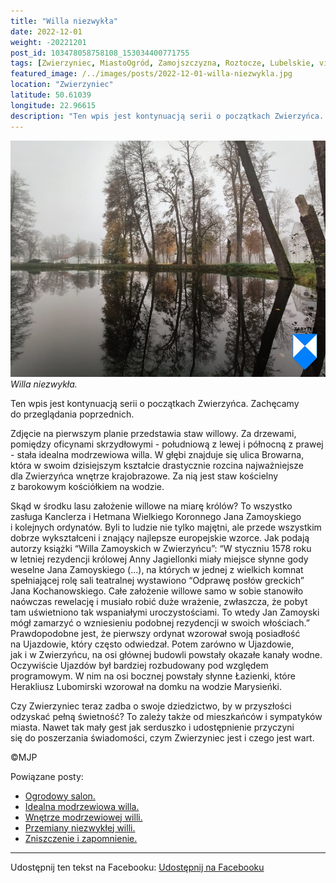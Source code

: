 ```yaml
---
title: "Willa niezwykła"
date: 2022-12-01
weight: -20221201
post_id: 103478058758108_153034400771755
tags: [Zwierzyniec, MiastoOgród, Zamojszczyzna, Roztocze, Lubelskie, villarestituta, turystyka, dziedzictwo, zabytki, krajobrazy]
featured_image: /../images/posts/2022-12-01-willa-niezwykla.jpg
location: "Zwierzyniec"
latitude: 50.61039
longitude: 22.96615
description: "Ten wpis jest kontynuacją serii o początkach Zwierzyńca. Zachęcamy do przeglądania poprzednich...."
---
```


![Willa niezwykła.](/images/posts/2022-12-01-willa-niezwykla.jpg)
*Willa niezwykła.*

Ten wpis jest kontynuacją serii o początkach Zwierzyńca. Zachęcamy do przeglądania poprzednich.

Zdjęcie na pierwszym planie przedstawia staw willowy. Za drzewami, pomiędzy oficynami skrzydłowymi - południową z lewej i północną z prawej - stała idealna modrzewiowa willa.
W głębi znajduje się ulica Browarna, która w swoim dzisiejszym kształcie drastycznie rozcina najważniejsze dla Zwierzyńca wnętrze krajobrazowe. Za nią jest staw kościelny z barokowym kościółkiem na wodzie.

Skąd w środku lasu założenie willowe na miarę królów?
To wszystko zasługa Kanclerza i  Hetmana Wielkiego Koronnego Jana Zamoyskiego i kolejnych ordynatów. Byli to ludzie nie tylko majętni, ale przede wszystkim dobrze wykształceni i znający najlepsze europejskie wzorce.
Jak podają autorzy książki “Willa Zamoyskich w Zwierzyńcu”:
“W styczniu 1578 roku w letniej rezydencji królowej Anny Jagiellonki miały miejsce słynne gody weselne Jana Zamoyskiego (...), na których w jednej z wielkich komnat spełniającej rolę sali teatralnej wystawiono “Odprawę posłów greckich” Jana Kochanowskiego. Całe założenie willowe samo w sobie stanowiło naówczas rewelację i musiało robić duże wrażenie, zwłaszcza, że pobyt tam uświetniono tak wspaniałymi uroczystościami. To wtedy Jan Zamoyski mógł zamarzyć o wzniesieniu podobnej rezydencji w swoich włościach.”
Prawdopodobne jest, że pierwszy ordynat wzorował swoją posiadłość na Ujazdowie, który często odwiedzał. Potem zarówno w Ujazdowie, jak i w Zwierzyńcu, na osi głównej budowli powstały okazałe kanały wodne. Oczywiście Ujazdów był bardziej rozbudowany pod względem programowym. W nim na osi bocznej powstały słynne Łazienki, które Herakliusz Lubomirski wzorował na domku na wodzie Marysieńki.

Czy Zwierzyniec teraz zadba o swoje dziedzictwo, by w przyszłości odzyskać pełną świetność?
To zależy także od mieszkańców i sympatyków miasta.
Nawet tak mały gest jak serduszko i udostępnienie przyczyni się do poszerzania świadomości, czym Zwierzyniec jest i czego jest wart.



©MJP

Powiązane posty:
- [Ogrodowy salon.](/posts/Ogrodowy-salon)
- [Idealna modrzewiowa willa.](/posts/Idealna-modrzewiowa-willa)
- [Wnętrze modrzewiowej willi.](/posts/Wnetrze-modrzewiowej-willi)
- [Przemiany niezwykłej willi.](/posts/Przemiany-niezwyklej-willi)
- [Zniszczenie i zapomnienie.](/posts/Zniszczenie-i-zapomnienie)


---

Udostępnij ten tekst na Facebooku:
[Udostępnij na Facebooku](https://www.facebook.com/sharer/sharer.php?u=https://stowarzyszeniewachniewskiej.pl/posts/Willa-niezwykla)

<script type="application/ld+json">
{
  "@context": "https://schema.org",
  "@type": "BlogPosting",
  "headline": "Willa niezwykła",
  "datePublished": "2022-12-01",
  "dateModified": "2022-12-01",
  "author": {
    "@type": "Person",
    "name": "Michał Jan Patyk"
  },
  "publisher": {
    "@type": "Organization",
    "name": "Stowarzyszenie im. Aleksandry Wachniewskiej",
    "logo": {
      "@type": "ImageObject",
      "url": "https://stowarzyszeniewachniewskiej.pl/images/logo/logo.svg"
    }
  },
  "mainEntityOfPage": {
    "@type": "WebPage",
    "@id": "https://stowarzyszeniewachniewskiej.pl/posts/willa-niezwykla"
  },
  "image": {
    "@type": "ImageObject",
    "url": "https://stowarzyszeniewachniewskiej.pl//images/posts/2022-12-01-willa-niezwykla.jpg"
  },
  "articleSection": "Dziedzictwo Kulturowe i Zabytki",
  "keywords": "[Zwierzyniec, MiastoOgród, Zamojszczyzna, Roztocze, Lubelskie, villarestituta, turystyka, dziedzictwo, zabytki, krajobrazy]",
  "wordCount": 277,
  "articleBody": "Ten wpis jest kontynuacją serii o początkach Zwierzyńca. Zachęcamy do przeglądania poprzednich.\n\nZdjęcie na pierwszym planie przedstawia staw willowy. Za drzewami, pomiędzy oficynami skrzydłowymi - południową z lewej i północną z prawej - stała idealna modrzewiowa willa.\nW głębi znajduje się ulica Browarna, która w swoim dzisiejszym kształcie drastycznie rozcina najważniejsze dla Zwierzyńca wnętrze krajobrazowe. Za nią jest staw kościelny z barokowym kościółkiem na wodzie.\n\nSkąd w środku lasu założenie willowe na miarę królów?\nTo wszystko zasługa Kanclerza i  Hetmana Wielkiego Koronnego Jana Zamoyskiego i kolejnych ordynatów. Byli to ludzie nie tylko majętni, ale przede wszystkim dobrze wykształceni i znający najlepsze europejskie wzorce.\nJak podają autorzy książki “Willa Zamoyskich w Zwierzyńcu”:\n“W styczniu 1578 roku w letniej rezydencji królowej Anny Jagiellonki miały miejsce słynne gody weselne Jana Zamoyskiego (...), na których w jednej z wielkich komnat spełniającej rolę sali teatralnej wystawiono “Odprawę posłów greckich” Jana Kochanowskiego. Całe założenie willowe samo w sobie stanowiło naówczas rewelację i musiało robić duże wrażenie, zwłaszcza, że pobyt tam uświetniono tak wspaniałymi uroczystościami. To wtedy Jan Zamoyski mógł zamarzyć o wzniesieniu podobnej rezydencji w swoich włościach.”\nPrawdopodobne jest, że pierwszy ordynat wzorował swoją posiadłość na Ujazdowie, który często odwiedzał. Potem zarówno w Ujazdowie, jak i w Zwierzyńcu, na osi głównej budowli powstały okazałe kanały wodne. Oczywiście Ujazdów był bardziej rozbudowany pod względem programowym. W nim na osi bocznej powstały słynne Łazienki, które Herakliusz Lubomirski wzorował na domku na wodzie Marysieńki.\n\nCzy Zwierzyniec teraz zadba o swoje dziedzictwo, by w przyszłości odzyskać pełną świetność?\nTo zależy także od mieszkańców i sympatyków miasta.\nNawet tak mały gest jak serduszko i udostępnienie przyczyni się do poszerzania świadomości, czym Zwierzyniec jest i czego jest wart.\n\n\n\n©MJP",
  "description": "Ten wpis jest kontynuacją serii o początkach Zwierzyńca. Zachęcamy do przeglądania poprzednich....",
  "copyrightHolder": {
    "@type": "Person",
    "name": "Michał Jan Patyk"
  }
}
</script>
<script type="application/ld+json">
{
  "@context": "https://schema.org",
  "@type": "BreadcrumbList",
  "itemListElement": [
    {
      "@type": "ListItem",
      "position": 1,
      "name": "Home",
      "item": "https://stowarzyszeniewachniewskiej.pl"
    },
    {
      "@type": "ListItem",
      "position": 2,
      "name": "posts",
      "item": "https://stowarzyszeniewachniewskiej.pl/posts"
    },
    {
      "@type": "ListItem",
      "position": 3,
      "name": "Willa niezwykła",
      "item": "https://stowarzyszeniewachniewskiej.pl/posts/willa-niezwykla"
    }
  ]
}
</script>
